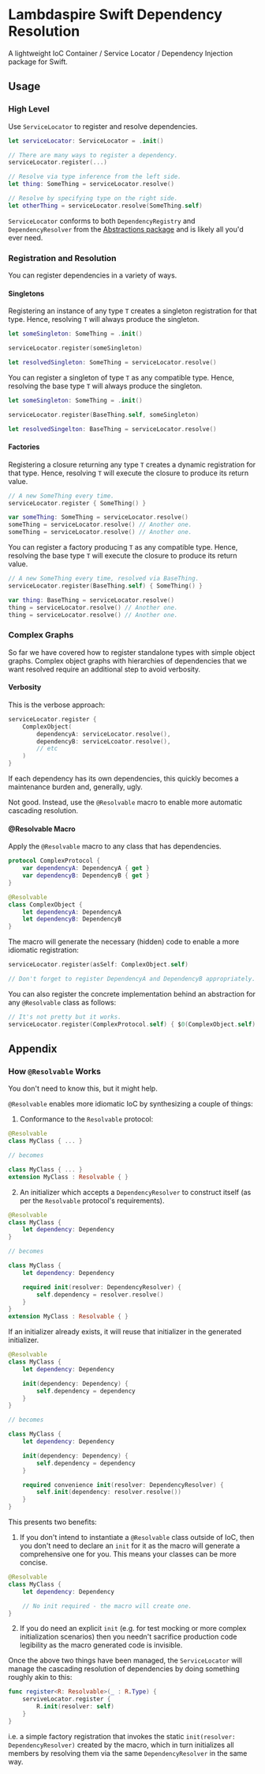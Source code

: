 # Lambdaspire Swift Dependency Resolution

A lightweight IoC Container / Service Locator / Dependency Injection package for Swift.

## Usage

### High Level

Use `ServiceLocator` to register and resolve dependencies.

```swift
let serviceLocator: ServiceLocator = .init()

// There are many ways to register a dependency.
serviceLocator.register(...)

// Resolve via type inference from the left side.
let thing: SomeThing = serviceLocator.resolve()

// Resolve by specifying type on the right side.
let otherThing = serviceLocator.resolve(SomeThing.self)
```

`ServiceLocator` conforms to both `DependencyRegistry` and `DependencyResolver` from the [Abstractions package](https://github.com/Lambdaspire/Lambdaspire-Swift-Abstractions) and is likely all you'd ever need.

### Registration and Resolution

You can register dependencies in a variety of ways.

#### Singletons

Registering an instance of any type `T` creates a singleton registration for that type.
Hence, resolving `T` will always produce the singleton.

```swift
let someSingleton: SomeThing = .init()

serviceLocator.register(someSingleton)

let resolvedSingleton: SomeThing = serviceLocator.resolve()
```

You can register a singleton of type `T` as any compatible type.
Hence, resolving the base type `T` will always produce the singleton.

```swift
let someSingleton: SomeThing = .init()

serviceLocator.register(BaseThing.self, someSingleton)

let resolvedSingelton: BaseThing = serviceLocator.resolve()
```

#### Factories

Registering a closure returning any type `T` creates a dynamic registration for that type.
Hence, resolving `T` will execute the closure to produce its return value.

```swift
// A new SomeThing every time.
serviceLocator.register { SomeThing() }

var someThing: SomeThing = serviceLocator.resolve()
someThing = serviceLocator.resolve() // Another one.
someThing = serviceLocator.resolve() // Another one.
```

You can register a factory producing `T` as any compatible type.
Hence, resolving the base type `T` will execute the closure to produce its return value.

```swift
// A new SomeThing every time, resolved via BaseThing.
serviceLocator.register(BaseThing.self) { SomeThing() }

var thing: BaseThing = serviceLocator.resolve()
thing = serviceLocator.resolve() // Another one.
thing = serviceLocator.resolve() // Another one.
```

### Complex Graphs

So far we have covered how to register standalone types with simple object graphs.
Complex object graphs with hierarchies of dependencies that we want resolved require an additional step to avoid verbosity.

#### Verbosity

This is the verbose approach:

```swift
serviceLocator.register {
    ComplexObject(
        dependencyA: serviceLocator.resolve(),
        dependencyB: serviceLcoator.resolve(),
        // etc
    )
}
```

If each dependency has its own dependencies, this quickly becomes a maintenance burden and, generally, ugly.

Not good. Instead, use the `@Resolvable` macro to enable more automatic cascading resolution.

#### @Resolvable Macro

Apply the `@Resolvable` macro to any class that has dependencies.

```swift
protocol ComplexProtocol {
    var dependencyA: DependencyA { get }
    var dependencyB: DependencyB { get }
}

@Resolvable
class ComplexObject {
    let dependencyA: DependencyA
    let dependencyB: DependencyB
}
```

The macro will generate the necessary (hidden) code to enable a more idiomatic registration:

```swift
serviceLocator.register(asSelf: ComplexObject.self)

// Don't forget to register DependencyA and DependencyB appropriately.
```

You can also register the concrete implementation behind an abstraction for any `@Resolvable` class as follows:

```swift
// It's not pretty but it works.
serviceLocator.register(ComplexProtocol.self) { $0(ComplexObject.self) }
```

## Appendix

### How `@Resolvable` Works

You don't need to know this, but it might help.

`@Resolvable` enables more idiomatic IoC by synthesizing a couple of things:

1. Conformance to the `Resolvable` protocol:

```swift
@Resolvable
class MyClass { ... }

// becomes

class MyClass { ... }
extension MyClass : Resolvable { }
```

2. An initializer which accepts a `DependencyResolver` to construct itself (as per the `Resolvable` protocol's requirements).

```swift
@Resolvable
class MyClass {
    let dependency: Dependency
}

// becomes

class MyClass {
    let dependency: Dependency

    required init(resolver: DependencyResolver) {
        self.dependency = resolver.resolve()
    }
}
extension MyClass : Resolvable { }
```

If an initializer already exists, it will reuse that initializer in the generated initializer.

```swift
@Resolvable
class MyClass {
    let dependency: Dependency

    init(dependency: Dependency) {
        self.dependency = dependency
    }
}

// becomes

class MyClass {
    let dependency: Dependency

    init(dependency: Dependency) {
        self.dependency = dependency
    }

    required convenience init(resolver: DependencyResolver) {
        self.init(dependency: resolver.resolve())
    }
}
```

This presents two benefits:

1. If you don't intend to instantiate a `@Resolvable` class outside of IoC, then you don't need to declare an `init` for it as the macro will generate a comprehensive one for you. This means your classes can be more concise.

```swift
@Resolvable
class MyClass {
    let dependency: Dependency

    // No init required - the macro will create one.
}
```

2. If you do need an explicit `init` (e.g. for test mocking or more complex initialization scenarios) then you needn't sacrifice production code legibility as the macro generated code is invisible.

Once the above two things have been managed, the `ServiceLocator` will manage the cascading resolution of dependencies by doing something roughly akin to this:

```swift
func register<R: Resolvable>(_ : R.Type) {
    serviveLocator.register {
        R.init(resolver: self)
    }
}
```

i.e. a simple factory registration that invokes the static `init(resolver: DependencyResolver)` created by the macro, which in turn initializes all members by resolving them via the same `DependencyResolver` in the same way.
